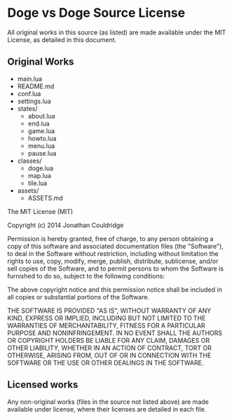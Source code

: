 # Doge vs Doge Source License

All original works in this source (as listed) are made available under the MIT License, as detailed in this document.

## Original Works
- main.lua
- README.md
- conf.lua
- settings.lua
- states/
  - about.lua
  - end.lua
  - game.lua
  - howto.lua
  - menu.lua
  - pause.lua
- classes/
  - doge.lua
  - map.lua
  - tile.lua
- assets/
  - ASSETS.md

The MIT License (MIT)

Copyright (c) 2014 Jonathan Couldridge

Permission is hereby granted, free of charge, to any person obtaining a copy
of this software and associated documentation files (the "Software"), to deal
in the Software without restriction, including without limitation the rights
to use, copy, modify, merge, publish, distribute, sublicense, and/or sell
copies of the Software, and to permit persons to whom the Software is
furnished to do so, subject to the following conditions:

The above copyright notice and this permission notice shall be included in
all copies or substantial portions of the Software.

THE SOFTWARE IS PROVIDED "AS IS", WITHOUT WARRANTY OF ANY KIND, EXPRESS OR
IMPLIED, INCLUDING BUT NOT LIMITED TO THE WARRANTIES OF MERCHANTABILITY,
FITNESS FOR A PARTICULAR PURPOSE AND NONINFRINGEMENT. IN NO EVENT SHALL THE
AUTHORS OR COPYRIGHT HOLDERS BE LIABLE FOR ANY CLAIM, DAMAGES OR OTHER
LIABILITY, WHETHER IN AN ACTION OF CONTRACT, TORT OR OTHERWISE, ARISING FROM,
OUT OF OR IN CONNECTION WITH THE SOFTWARE OR THE USE OR OTHER DEALINGS IN
THE SOFTWARE.

## Licensed works

Any non-original works (files in the source not listed above) are made available under license, where their licenses are detailed in each file.
